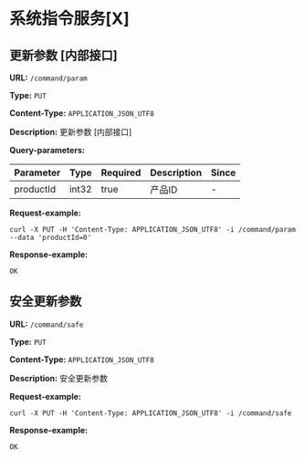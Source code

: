 
# 系统指令服务[X]
## 更新参数 [内部接口]

**URL:** `/command/param`

**Type:** `PUT`


**Content-Type:** `APPLICATION_JSON_UTF8`

**Description:** 更新参数 [内部接口]



**Query-parameters:**

| Parameter | Type | Required | Description | Since |
|-----------|------|----------|-------------|-------|
|productId|int32|true|产品ID|-|


**Request-example:**
```
curl -X PUT -H 'Content-Type: APPLICATION_JSON_UTF8' -i /command/param --data 'productId=0'
```

**Response-example:**
```
OK
```

## 安全更新参数

**URL:** `/command/safe`

**Type:** `PUT`


**Content-Type:** `APPLICATION_JSON_UTF8`

**Description:** 安全更新参数





**Request-example:**
```
curl -X PUT -H 'Content-Type: APPLICATION_JSON_UTF8' -i /command/safe
```

**Response-example:**
```
OK
```

